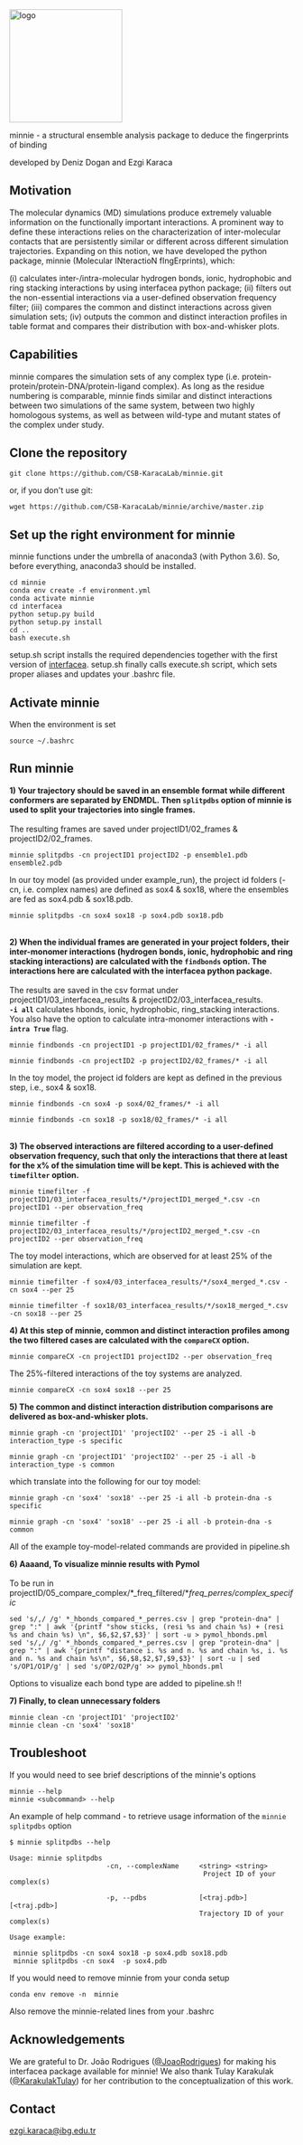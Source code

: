 <img src="logo.png" alt="logo" width="200" />


minnie - a structural ensemble analysis package to deduce the fingerprints of binding

developed by Deniz Dogan and Ezgi Karaca

## Motivation
The molecular dynamics (MD) simulations produce extremely valuable information on the functionally important interactions. A prominent way to define these interactions relies on the characterization of inter-molecular contacts that are persistently similar or different across different simulation trajectories. Expanding on this notion, we have developed the python package, minnie (Molecular INteractioN fIngErprints), which:

(i) calculates  inter-/intra-molecular hydrogen bonds, ionic, hydrophobic and ring stacking interactions by using interfacea python package;
(ii) filters out the non-essential interactions via a user-defined observation frequency filter;
(iii) compares the common and distinct interactions across given simulation sets;
(iv) outputs the common and distinct interaction profiles in table format and compares their distribution with box-and-whisker plots.

## Capabilities
minnie compares the simulation sets of any complex type (i.e. protein-protein/protein-DNA/protein-ligand complex). As long as the residue numbering is comparable, minnie finds similar and distinct interactions between two simulations of the same system, between two highly homologous systems, as well as between wild-type and mutant states of the complex under study.

## Clone the repository
```
git clone https://github.com/CSB-KaracaLab/minnie.git
```
or, if you don't use git:
```
wget https://github.com/CSB-KaracaLab/minnie/archive/master.zip
```

## Set up the right environment for minnie
minnie functions under the umbrella of anaconda3 (with Python 3.6). So, before everything, anaconda3 should be installed.
```
cd minnie
conda env create -f environment.yml
conda activate minnie
cd interfacea
python setup.py build
python setup.py install
cd ..
bash execute.sh

```
setup.sh script installs the required dependencies together with the first version of [interfacea](https://zenodo.org/record/3516439#.Xs91eBMzZBw).
setup.sh finally calls execute.sh script, which sets proper aliases and updates your .bashrc file.

## Activate minnie

When the environment is set
```
source ~/.bashrc
```

## **Run minnie**

**1) Your trajectory should be saved in an ensemble format while different conformers are separated by ENDMDL. Then `splitpdbs` option of minnie is used to split your trajectories into single frames.**\
\
The resulting frames are saved under projectID1/02_frames & projectID2/02_frames.
```
minnie splitpdbs -cn projectID1 projectID2 -p ensemble1.pdb ensemble2.pdb
```
In our toy model (as provided under example_run), the project id folders (-cn, i.e. complex names) are defined as sox4 & sox18, where the ensembles are fed as sox4.pdb & sox18.pdb.
```
minnie splitpdbs -cn sox4 sox18 -p sox4.pdb sox18.pdb
```
\
**2) When the individual frames are generated in your project folders, their inter-monomer interactions (hydrogen bonds, ionic, hydrophobic and ring stacking interactions) are calculated with the `findbonds` option. The interactions here are calculated with the interfacea python package.**\
\
The results are saved in the csv format under projectID1/03_interfacea_results & projectID2/03_interfacea_results.\
**`-i all`** calculates hbonds, ionic, hydrophobic, ring_stacking interactions.
You also have the option to calculate intra-monomer interactions with **`-intra True`** flag.
```
minnie findbonds -cn projectID1 -p projectID1/02_frames/* -i all

minnie findbonds -cn projectID2 -p projectID2/02_frames/* -i all
```
In the toy model, the project id folders are kept as defined in the previous step, i.e., sox4 & sox18.
```
minnie findbonds -cn sox4 -p sox4/02_frames/* -i all

minnie findbonds -cn sox18 -p sox18/02_frames/* -i all
```
\
**3) The observed interactions are filtered according to a user-defined observation frequency, such that only the interactions that there at least for the x% of the simulation time will be kept. This is achieved with the `timefilter` option.**
```
minnie timefilter -f projectID1/03_interfacea_results/*/projectID1_merged_*.csv -cn projectID1 --per observation_freq

minnie timefilter -f projectID2/03_interfacea_results/*/projectID2_merged_*.csv -cn projectID2 --per observation_freq
```
The toy model interactions, which are observed for at least 25% of the simulation are kept.
```
minnie timefilter -f sox4/03_interfacea_results/*/sox4_merged_*.csv -cn sox4 --per 25

minnie timefilter -f sox18/03_interfacea_results/*/sox18_merged_*.csv -cn sox18 --per 25
```

**4) At this step of minnie, common and distinct interaction profiles among the two filtered cases are calculated with the `compareCX` option.**
```
minnie compareCX -cn projectID1 projectID2 --per observation_freq
```
The 25%-filtered interactions of the toy systems are analyzed.
```
minnie compareCX -cn sox4 sox18 --per 25
```

**5) The common and distinct interaction distribution comparisons are delivered as box-and-whisker plots.**
```
minnie graph -cn 'projectID1' 'projectID2' --per 25 -i all -b interaction_type -s specific

minnie graph -cn 'projectID1' 'projectID2' --per 25 -i all -b interaction_type -s common
```
which translate into the following for our toy model:
```
minnie graph -cn 'sox4' 'sox18' --per 25 -i all -b protein-dna -s specific

minnie graph -cn 'sox4' 'sox18' --per 25 -i all -b protein-dna -s common
```

All of the example toy-model-related commands are provided in pipeline.sh

**6) Aaaand, To visualize minnie results with Pymol**\
\
To be run in projectID/05_compare_complex/\*_freq_filtered/\*_freq_perres/complex_specific_


```
sed 's/,/ /g' *_hbonds_compared_*_perres.csv | grep "protein-dna" | grep ":" | awk '{printf "show sticks, (resi %s and chain %s) + (resi %s and chain %s) \n", $6,$2,$7,$3}' | sort -u > pymol_hbonds.pml
sed 's/,/ /g' *_hbonds_compared_*_perres.csv | grep "protein-dna" | grep ":" | awk '{printf "distance i. %s and n. %s and chain %s, i. %s and n. %s and chain %s\n", $6,$8,$2,$7,$9,$3}' | sort -u | sed 's/OP1/O1P/g' | sed 's/OP2/O2P/g' >> pymol_hbonds.pml
```

 Options to visualize each bond type are added to pipeline.sh !!

**7) Finally, to clean unnecessary folders**

 ```
minnie clean -cn 'projectID1' 'projectID2'
minnie clean -cn 'sox4' 'sox18'
 ```

## Troubleshoot
If you would need to see brief descriptions of the minnie's options

```
minnie --help
minnie <subcommand> --help
```
An example of help command - to retrieve usage information of the `minnie splitpdbs` option

```
$ minnie splitpdbs --help

Usage: minnie splitpdbs
                        -cn, --complexName     <string> <string>
                                                Project ID of your complex(s)

                        -p, --pdbs             [<traj.pdb>] [<traj.pdb>]
                                               Trajectory ID of your complex(s)

Usage example:

 minnie splitpdbs -cn sox4 sox18 -p sox4.pdb sox18.pdb
 minnie splitpdbs -cn sox4  -p sox4.pdb

```

If you would need to remove minnie from your conda setup
```
conda env remove -n  minnie
```
Also remove the minnie-related lines from your .bashrc

## Acknowledgements
We are grateful to Dr. João Rodrigues ([@JoaoRodrigues](https://github.com/JoaoRodrigues)) for making his interfacea package available for minnie! We also thank Tulay Karakulak ([@KarakulakTulay](https://github.com/KarakulakTulay)) for her contribution to the conceptualization of this work.

## Contact
ezgi.karaca@ibg.edu.tr
